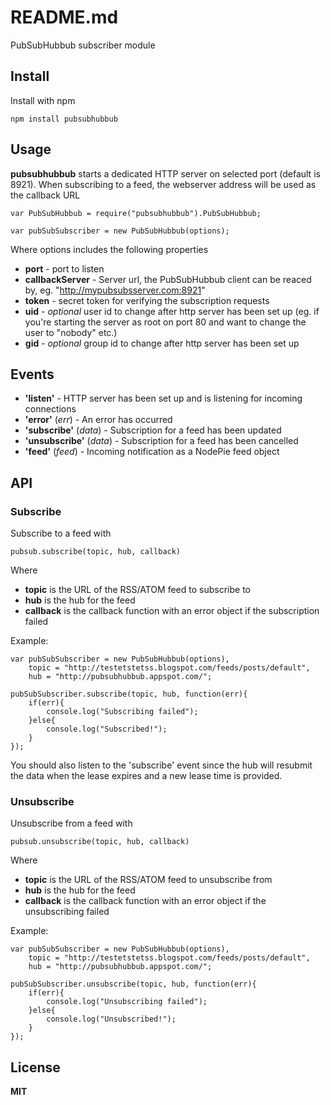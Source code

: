# README.md

PubSubHubbub subscriber module

## Install

Install with npm

    npm install pubsubhubbub

## Usage

**pubsubhubbub** starts a dedicated HTTP server on selected port (default is 8921). When
subscribing to a feed, the webserver address will be used as the callback URL

    var PubSubHubbub = require("pubsubhubbub").PubSubHubbub;

    var pubSubSubscriber = new PubSubHubbub(options);

Where options includes the following properties

  * **port** - port to listen
  * **callbackServer** - Server url, the PubSubHubbub client can be reaced by, eg. "http://mypubsubsserver.com:8921"
  * **token** - secret token for verifying the subscription requests
  * **uid** - *optional* user id to change after http server has been set up (eg. if you're starting the server as root on port 80 and want to change the user to "nobody" etc.)
  * **gid** - *optional* group id to change after http server has been set up

## Events

  * **'listen'** - HTTP server has been set up and is listening for incoming connections
  * **'error'** (*err*) - An error has occurred
  * **'subscribe'** (*data*) - Subscription for a feed has been updated
  * **'unsubscribe'** (*data*) - Subscription for a feed has been cancelled
  * **'feed'** (*feed*) - Incoming notification as a NodePie feed object

## API

### Subscribe

Subscribe to a feed with 

    pubsub.subscribe(topic, hub, callback)

Where

  * **topic** is the URL of the RSS/ATOM feed to subscribe to
  * **hub** is the hub for the feed
  * **callback** is the callback function with an error object if the subscription failed

Example:

    var pubSubSubscriber = new PubSubHubbub(options),
        topic = "http://testetstetss.blogspot.com/feeds/posts/default",
        hub = "http://pubsubhubbub.appspot.com/";

    pubSubSubscriber.subscribe(topic, hub, function(err){
        if(err){
            console.log("Subscribing failed");
        }else{
            console.log("Subscribed!");
        }
    });

You should also listen to the 'subscribe' event since the hub will resubmit the
data when the lease expires and a new lease time is provided.

### Unsubscribe

Unsubscribe from a feed with 

    pubsub.unsubscribe(topic, hub, callback)

Where

  * **topic** is the URL of the RSS/ATOM feed to unsubscribe from
  * **hub** is the hub for the feed
  * **callback** is the callback function with an error object if the unsubscribing failed

Example:

    var pubSubSubscriber = new PubSubHubbub(options),
        topic = "http://testetstetss.blogspot.com/feeds/posts/default",
        hub = "http://pubsubhubbub.appspot.com/";

    pubSubSubscriber.unsubscribe(topic, hub, function(err){
        if(err){
            console.log("Unsubscribing failed");
        }else{
            console.log("Unsubscribed!");
        }
    });

## License

**MIT**